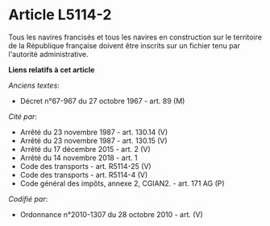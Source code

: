 # Article L5114-2

Tous les navires francisés et tous les navires en construction sur le territoire de la République française doivent être
inscrits sur un fichier tenu par l'autorité administrative.

**Liens relatifs à cet article**

_Anciens textes_:

  - Décret n°67-967 du 27 octobre 1967 - art. 89 (M)

_Cité par_:

  - Arrêté du 23 novembre 1987 - art. 130.14 (V)
  - Arrêté du 23 novembre 1987 - art. 130.15 (V)
  - Arrêté du 17 décembre 2015 - art. 2 (V)
  - Arrêté du 14 novembre 2018 - art. 1
  - Code des transports - art. R5114-25 (V)
  - Code des transports - art. R5114-4 (V)
  - Code général des impôts, annexe 2, CGIAN2. - art. 171 AG (P)

_Codifié par_:

  - Ordonnance n°2010-1307 du 28 octobre 2010 - art. (V)
